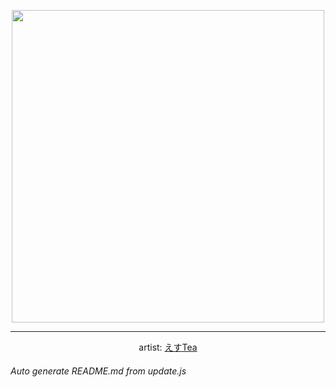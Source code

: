 
<p align="center">
  <img width="500" src="https://nekos.best/api/v2/neko/0496.png">
  <hr/>
  <center>
    artist: <a href="https://www.pixiv.net/en/artworks/91601365">えすTea</a>
  </center>
</p>


###### Auto generate README.md from update.js

